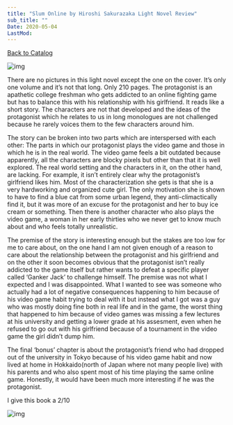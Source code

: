 ```yaml
---
title: "Slum Online by Hiroshi Sakurazaka Light Novel Review"
sub_title: ""
Date: 2020-05-04
LastMod:
---
```


[Back to Catalog](https://otaking.xyz/index.html)

![img](https://steemitimages.com/640x0/https://englishlightnovels.files.wordpress.com/2014/08/slum-online.jpg?w=470&h=238)

There are no pictures in this light novel except the one on the cover. It’s only one volume and it’s not that long. Only 210 pages. The protagonist is an apathetic college freshman who gets addicted to an online fighting game but has to balance this with his relationship with his girlfriend. It reads like a short story. The characters are not that developed and the ideas of the protagonist which he relates to us in long monologues are not challenged because he rarely voices them to the few characters around him.

The story can be broken into two parts which are interspersed with each other: The parts in which our protagonist plays the video game and those in which he is in the real world. The video game feels a bit outdated because apparently, all the characters are blocky pixels but other than that it is well explored. The real world setting and the characters in it, on the other hand, are lacking. For example, it isn’t entirely clear why the protagonist’s girlfriend likes him. Most of the characterization she gets is that she is a very hardworking and organized cute girl. The only motivation she is shown to have to find a blue cat from some urban legend, they anti-climactically find it, but it was more of an excuse for the protagonist and her to buy ice cream or something. Then there is another character who also plays the video game, a woman in her early thirties who we never get to know much about and who feels totally unrealistic.

The premise of the story is interesting enough but the stakes are too low for me to care about, on the one hand I am not given enough of a reason to care about the relationship between the protagonist and his girlfriend and on the other it soon becomes obvious that the protagonist isn’t really addicted to the game itself but rather wants to defeat a specific player called ‘Ganker Jack’ to challenge himself. The premise was not what I expected and I was disappointed. What I wanted to see was someone who actually had a lot of negative consequences happening to him because of his video game habit trying to deal with it but instead what I got was a guy who was mostly doing fine both in real life and in the game, the worst thing that happened to him because of video games was missing a few lectures at his university and getting a lower grade at his assesment, even when he refused to go out with his girlfriend because of a tournament in the video game the girl didn’t dump him.

The final ‘bonus’ chapter is about the protagonist’s friend who had dropped out of the university in Tokyo because of his video game habit and now lived at home in Hokkaido(north of Japan where not many people live) with his parents and who also spent most of his time playing the same online game. Honestly, it would have been much more interesting if he was the protagonist.

I give this book a 2/10

![img](https://steemitimages.com/640x0/https://englishlightnovels.files.wordpress.com/2014/08/slum-online-novel.jpg)
